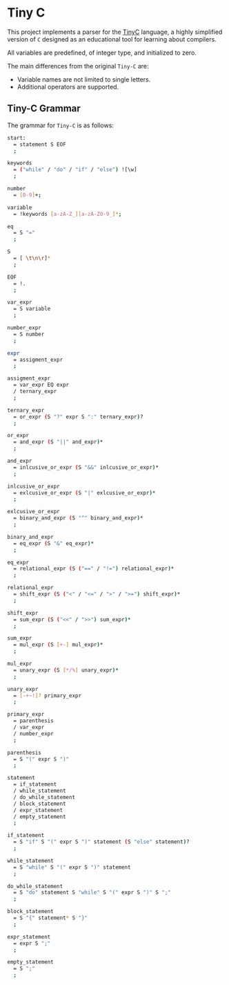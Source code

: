 ﻿# Tiny C

This project implements a parser for the [TinyC](http://www.iro.umontreal.ca/~felipe/IFT2030-Automne2002/Complements/tinyc.c) language, a highly simplified version of `C` designed as an educational tool for learning about compilers.

All variables are predefined, of integer type, and initialized to zero.

The main differences from the original `Tiny-C` are:
- Variable names are not limited to single letters.
- Additional operators are supported.

## Tiny-C Grammar

The grammar for `Tiny-C` is as follows:

```sh
start:
  = statement S EOF
  ;

keywords
  = ("while" / "do" / "if" / "else") ![\w]
  ;

number
  = [0-9]+;

variable
  = !keywords [a-zA-Z_][a-zA-Z0-9_]*;

eq
  = S "="
  ;

S
  = [ \t\n\r]*
  ;

EOF
  = !.
  ;

var_expr
  = S variable
  ;

number_expr
  = S number
  ;

expr
  = assigment_expr
  ;

assigment_expr
  = var_expr EQ expr
  / ternary_expr
  ;

ternary_expr
  = or_expr (S "?" expr S ":" ternary_expr)?
  ;

or_expr
  = and_expr (S "||" and_expr)*
  ;

and_expr
  = inlcusive_or_expr (S "&&" inlcusive_or_expr)*
  ;

inlcusive_or_expr
  = exlcusive_or_expr (S "|" exlcusive_or_expr)*
  ;

exlcusive_or_expr
  = binary_and_expr (S "^" binary_and_expr)*
  ;

binary_and_expr
  = eq_expr (S "&" eq_expr)*
  ;

eq_expr
  = relational_expr (S ("==" / "!=") relational_expr)*
  ;

relational_expr
  = shift_expr (S ("<" / "<=" / ">" / ">=") shift_expr)*
  ;

shift_expr
  = sum_expr (S ("<<" / ">>") sum_expr)*
  ;

sum_expr
  = mul_expr (S [+-] mul_expr)*
  ;

mul_expr
  = unary_expr (S [*/%] unary_expr)*
  ;

unary_expr
  = [-+~!]? primary_expr
  ;

primary_expr
  = parenthesis
  / var_expr
  / number_expr
  ;

parenthesis
  = S "(" expr S ")"
  ;

statement
  = if_statement
  / while_statement
  / do_while_statement
  / block_statement
  / expr_statement
  / empty_statement
  ;

if_statement
  = S "if" S "(" expr S ")" statement (S "else" statement)?
  ;

while_statement
  = S "while" S "(" expr S ")" statement
  ;

do_while_statement
  = S "do" statement S "while" S "(" expr S ")" S ";"
  ;

block_statement
  = S "{" statement* S "}"
  ;

expr_statement
  = expr S ";"
  ;

empty_statement
  = S ";"
  ;
```
